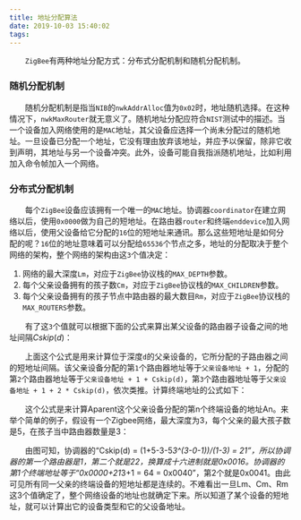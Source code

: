 ```yaml
---
title: 地址分配算法
date: 2019-10-03 15:40:02
tags:
---
```

&emsp;&emsp;`ZigBee`有两种地址分配方式：分布式分配机制和随机分配机制。

### 随机分配机制

&emsp;&emsp;随机分配机制是指当`NIB`的`nwkAddrAlloc`值为`0x02`时，地址随机选择。在这种情况下，`nwkMaxRouter`就无意义了。随机地址分配应符合`NIST`测试中的描述。当一个设备加入网络使用的是`MAC`地址，其父设备应选择一个尚未分配过的随机地址。一旦设备已分配一个地址，它没有理由放弃该地址，并应予以保留，除非它收到声明，其地址与另一个设备冲突。此外，设备可能自我指派随机地址，比如利用加入命令帧加入一个网络。

### 分布式分配机制

&emsp;&emsp;每个`ZigBee`设备应该拥有一个唯一的`MAC`地址。协调器`coordinator`在建立网络以后，使用`0x0000`做为自己的短地址。在路由器`router`和终端`enddevice`加入网络以后，使用父设备给它分配的`16`位的短地址来通讯。那么这些短地址是如何分配的呢？`16`位的地址意味着可以分配给`65536`个节点之多，地址的分配取决于整个网络的架构，整个网络的架构由这`3`个值决定：

1. 网络的最大深度`Lm`，对应于`ZigBee`协议栈的`MAX_DEPTH`参数。
2. 每个父亲设备拥有的孩子数`Cm`，对应于`ZigBee`协议栈的`MAX_CHILDREN`参数。
3. 每个父亲设备拥有的孩子节点中路由器的最大数目`Rm`，对应于`ZigBee`协议栈的`MAX_ROUTERS`参数。

&emsp;&emsp;有了这`3`个值就可以根据下面的公式来算出某父设备的路由器子设备之间的地址间隔$Cskip(d)$：

&emsp;&emsp;上面这个公式是用来计算位于深度`d`的父亲设备的，它所分配的子路由器之间的短地址间隔。该父亲设备分配的第`1`个路由器地址等于`父亲设备地址 + 1`，分配的第`2`个路由器地址等于`父亲设备地址 + 1 + Cskip(d)`，第`3`个路由器地址等于`父亲设备地址 + 1 + 2 * Cskip(d)`，依次类推。计算终端地址的公式如下：

&emsp;&emsp;这个公式是来计算Aparent这个父亲设备分配的第n个终端设备的地址An。来举个简单的例子，假设有一个Zigbee网络，最大深度为3，每个父亲的最大孩子数是5，在孩子当中路由器数量是3：

&emsp;&emsp;由图可知，协调器的“Cskip(d) = (1+5-3-5*3^(3-0-1))/(1-3) = 21”，所以协调器的第一个路由器是1，第二个就是22，换算成十六进制就是0x0016。协调器的第1个终端地址等于“0x0000+21*3+1 = 64 = 0x0040”，第2个就是0x0041。由此可见所有同一父亲的终端设备的短地址都是连续的。不难看出一旦Lm、Cm、Rm这3个值确定了，整个网络设备的地址也就确定下来。所以知道了某个设备的短地址，就可以计算出它的设备类型和它的父设备地址。